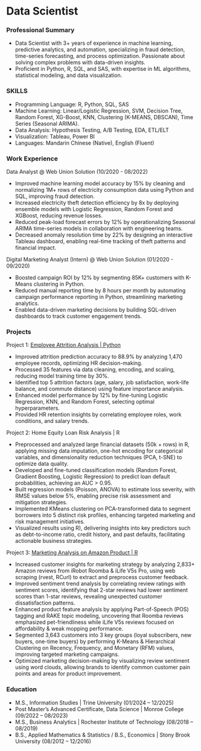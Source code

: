 # Data Scientist

### Professional Summary
 - Data Scientist with 3+ years of experience in machine learning, predictive analytics, and automation, specializing in fraud detection, time-series forecasting, and process optimization. Passionate about solving complex problems with data-driven insights.
 - Proficient in Python, R, SQL, and SAS, with expertise in ML algorithms, statistical modeling, and data visualization.

### SKILLS
 - Programming Language: R, Python, SQL, SAS
 - Machine Learning: Linear/Logistic Regression, SVM, Decision Tree, Random Forest, XG-Boost, KNN, Clustering (K-MEANS, DBSCAN), Time Series (Seasonal ARIMA).
 - Data Analysis: Hypothesis Testing, A/B Testing, EDA, ETL/ELT
 - Visualization: Tableau, Power BI
 - Languages: Mandarin Chinese (Native), English (Fluent)

### Work Experience
Data Analyst @ Web Union Solution  (10/2020 - 08/2022)
 - Improved machine learning model accuracy by 15% by cleaning and normalizing 1M+ rows of electricity consumption data using Python and SQL, improving fraud detection.
 - Increased electricity theft detection efficiency by 8x by deploying ensemble models with Logistic Regression, Random Forest and XGBoost, reducing revenue losses.
 - Reduced peak-load forecast errors by 12% by operationalizing Seasonal ARIMA time-series models in collaboration with engineering teams.
 - Decreased anomaly resolution time by 22% by designing an interactive Tableau dashboard, enabling real-time tracking of theft patterns and financial impact.

Digital Marketing Analyst (Intern) @ Web Union Solution  (01/2020 - 09/2020)
 - Boosted campaign ROI by 12% by segmenting 85K+ customers with K-Means clustering in Python.
 - Reduced manual reporting time by 8 hours per month by automating campaign performance reporting in Python, streamlining marketing analytics.
 - Enabled data-driven marketing decisions by building SQL-driven dashboards to track customer engagement trends.

### Projects
Project 1: [Employee Attrition Analysis | Python](https://github.com/HanzheZhang822/HanzheZhang822.github.io/tree/main/IBM-HR-Employee-Attrition-Analysis)
 - Improved attrition prediction accuracy to 88.9% by analyzing 1,470 employee records, optimizing HR decision-making.
 - Processed 35 features via data cleaning, encoding, and scaling, reducing model training time by 30%.
 - Identified top 5 attrition factors (age, salary, job satisfaction, work-life balance, and commute distance) using feature importance analysis.
 - Enhanced model performance by 12% by fine-tuning Logistic Regression, KNN, and Random Forest, selecting optimal hyperparameters.
 - Provided HR retention insights by correlating employee roles, work conditions, and salary trends.

Project 2: Home Equity Loan Risk Analysis | R
 - Preprocessed and analyzed large financial datasets (50k + rows) in R, applying missing data imputation, one-hot encoding for categorical variables, and dimensionality reduction techniques (PCA, t-SNE) to optimize data quality.
 - Developed and fine-tuned classification models (Random Forest, Gradient Boosting, Logistic Regression) to predict loan default probabilities, achieving an AUC > 0.95.
 - Built regression models (Poisson, ANOVA) to estimate loss severity, with RMSE values below 5%, enabling precise risk assessment and mitigation strategies.
 - Implemented KMeans clustering on PCA-transformed data to segment borrowers into 5 distinct risk profiles, enhancing targeted marketing and risk management initiatives.
 - Visualized results using R), delivering insights into key predictors such as debt-to-income ratio, credit history, and past defaults, facilitating actionable business strategies.

Project 3: [Marketing Analysis on Amazon Product | R](https://github.com/HanzheZhang822/HanzheZhang822.github.io/tree/main/Marketing-Analytics-Project)
 - Increased customer insights for marketing strategy by analyzing 2,833+ Amazon reviews from iRobot Roomba & iLife V5s Pro, using web scraping (rvest, RCurl) to extract and preprocess customer feedback.
 - Improved sentiment trend analysis by correlating review ratings with sentiment scores, identifying that 2-star reviews had lower sentiment scores than 1-star reviews, revealing unexpected customer dissatisfaction patterns.
 - Enhanced product feature analysis by applying Part-of-Speech (POS) tagging and RAKE topic modeling, uncovering that Roomba reviews emphasized pet-friendliness while iLife V5s reviews focused on affordability & weak mopping performance.
 - Segmented 3,643 customers into 3 key groups (loyal subscribers, new buyers, one-time buyers) by performing K-Means & Hierarchical Clustering on Recency, Frequency, and Monetary (RFM) values, improving targeted marketing campaigns.
 - Optimized marketing decision-making by visualizing review sentiment using word clouds, allowing brands to identify common customer pain points and areas for product improvement.

### Education
 - M.S., Information Studies | Trine University (01/2024 – 12/2025)
 - Post Master’s Advanced Certificate, Data Science | Monroe College (09/2022 – 08/2023)
 - M.S., Business Analytics	| Rochester Institute of Technology (08/2018 – 08/2019)
 - B.S., Applied Mathematics & Statistics / B.S., Economics | Stony Brook University (08/2012 – 12/2016)
